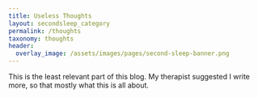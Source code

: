 ```yaml
---
title: Useless Thoughts
layout: secondsleep_category
permalink: /thoughts
taxonomy: thoughts
header:
  overlay_image: /assets/images/pages/second-sleep-banner.png
---
```

This is the least relevant part of this blog. My therapist suggested I write more, so that mostly what this is all about.